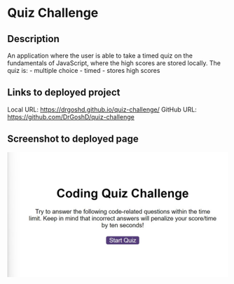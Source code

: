 # Quiz Challenge

## Description
An application where the user is able to take a timed quiz on the fundamentals of JavaScript, where the high scores are stored locally. The quiz is:
    - multiple choice
    - timed
    - stores high scores

## Links to deployed project
Local URL: https://drgoshd.github.io/quiz-challenge/
GitHub URL: https://github.com/DrGoshD/quiz-challenge

## Screenshot to deployed page
![Quiz Challenge](/starter/assets/image/Deployed.jpg?raw=true)